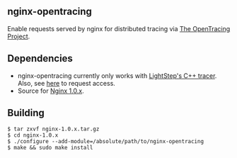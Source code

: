nginx-opentracing
-----------------

Enable requests served by nginx for distributed tracing via [The OpenTracing Project](opentracing.io).

Dependencies
------------
- nginx-opentracing currently only works with [LightStep's C++ tracer](https://github.com/lightstep/lightstep-tracer-cpp).  Also, see [here](http://lightstep.com/#request-access) to request access.
- Source for [Nginx 1.0.x](http://nginx.org/).

Building
--------
```
$ tar zxvf nginx-1.0.x.tar.gz
$ cd nginx-1.0.x
$ ./configure --add-module=/absolute/path/to/nginx-opentracing
$ make && sudo make install
```
